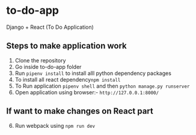 # to-do-app
Django + React (To Do Application)

## Steps to make application work
1. Clone the repository
2. Go inside to-do-app folder 
3. Run `pipenv install` to install alll python dependency packages
3. To install all react dependency`npm install` 
4. To Run application `pipenv shell` and then `python manage.py runserver`
5. Open application using browser:- `http://127.0.0.1:8000/` 

## If want to make changes on React part
6. Run webpack using `npm run dev`
